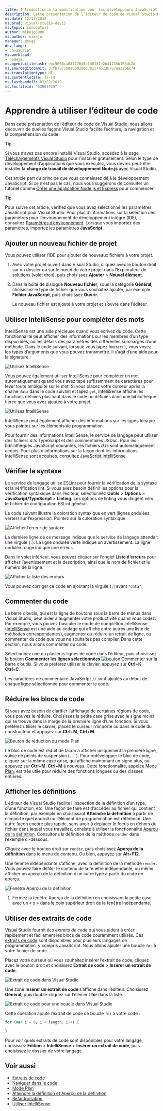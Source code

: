 ```yaml
---
title: Introduction à la modification pour les développeurs JavaScript
description: Cette présentation de l’éditeur de code de Visual Studio montre de quelles façons Visual Studio facilite l’écriture, la navigation et la compréhension du code JavaScript.
ms.date: 12/13/2018
ms.prod: visual-studio-dev15
ms.topic: conceptual
author: mikejo5000
ms.author: mikejo
manager: douge
dev_langs:
- JavaScript
ms.workload:
- nodejs
ms.openlocfilehash: ebc5666ca037276d5b148151e2b41756b105dc2d
ms.sourcegitcommit: 37fb7075b0a65d2add3b137a5230767aa3266c74
ms.translationtype: HT
ms.contentlocale: fr-FR
ms.lasthandoff: 01/02/2019
ms.locfileid: "53967425"
---
```

# <a name="learn-to-use-the-code-editor"></a>Apprendre à utiliser l’éditeur de code

Dans cette présentation de l’éditeur de code de Visual Studio, nous allons découvrir de quelles façons Visual Studio facilite l’écriture, la navigation et la compréhension du code.

> [!TIP]
> Si vous n’avez pas encore installé Visual Studio, accédez à la page [Téléchargements Visual Studio](https://visualstudio.microsoft.com/downloads/?utm_medium=microsoft&utm_source=docs.microsoft.com&utm_campaign=button+cta&utm_content=download+vs2017) pour l’installer gratuitement. Selon le type de développement d’applications que vous exécutez, vous devrez peut-être installer la **charge de travail de développement Node.js** avec Visual Studio.

Cet article part du principe que vous connaissez déjà le développement JavaScript. Si ce n’est pas le cas, nous vous suggérons de consulter un tutoriel comme [Créer une application Node.js et Express](../javascript/tutorial-nodejs.md) pour commencer.

> [!TIP]
> Pour suivre cet article, vérifiez que vous avez sélectionné les paramètres JavaScript pour Visual Studio. Pour plus d’informations sur la sélection des paramètres pour l’environnement de développement intégré (IDE), consultez [Paramètres d’environnement](../ide/environment-settings.md). Lorsque vous importez des paramètres, importez les paramètres **JavaScript**.

## <a name="add-a-new-project-file"></a>Ajouter un nouveau fichier de projet

Vous pouvez utiliser l’IDE pour ajouter de nouveaux fichiers à votre projet.

1. Avec votre projet ouvert dans Visual Studio, cliquez avec le bouton droit sur un dossier ou sur le nœud de votre projet dans l’Explorateur de solutions (volet droit), puis choisissez **Ajouter** > **Nouvel élément**.

1. Dans la boîte de dialogue **Nouveau fichier**, sous la catégorie **Général**, choisissez le type de fichier que vous souhaitez ajouter, par exemple **Fichier JavaScript**, puis choisissez **Ouvrir**.

    Le nouveau fichier est ajouté à votre projet et s’ouvre dans l’éditeur.

## <a name="use-intellisense-to-complete-words"></a>Utiliser IntelliSense pour compléter des mots

IntelliSense est une aide précieuse quand vous écrivez du code. Cette fonctionnalité peut afficher des informations sur les membres d’un type disponibles, ou les détails des paramètres des différentes surcharges d’une méthode. Dans le code suivant, lorsque vous tapez `Router()`, vous voyez les types d’arguments que vous pouvez transmettre. Il s’agit d’une aide pour la signature.

![Utilisez IntelliSense](../javascript/media/write-code-signature-checking.png)

Vous pouvez également utiliser IntelliSense pour compléter un mot automatiquement quand vous avez tapé suffisamment de caractères pour lever toute ambiguïté sur le mot. Si vous placez votre curseur après la chaîne `data` dans le code suivant et tapez `get`, IntelliSense affiche les fonctions définies plus haut dans le code ou définies dans une bibliothèque tierce que vous avez ajoutée à votre projet.

![Utilisez IntelliSense](../javascript/media/write-code-intellisense.png)

IntelliSense peut également afficher des informations sur les types lorsque vous pointez sur les éléments de programmation.

Pour fournir des informations IntelliSense, le service de langage peut utiliser des fichiers *d.ts* TypeScript et des commentaires JSDoc. Pour les bibliothèques JavaScript courantes, les fichiers *d.ts* sont automatiquement acquis. Pour plus d’informations sur la façon dont les informations IntelliSense sont acquises, consultez [JavaScript IntelliSense](../ide/javascript-intellisense.md?toc=/visualstudio/javascript/toc.json)

## <a name="check-syntax"></a>Vérifier la syntaxe

Le service de langage utilise ESLint pour fournir la vérification de la syntaxe et la vérification lint. Si vous avez besoin définir les options pour la vérification syntaxique dans l’éditeur, sélectionnez **Outils** > **Options** > **JavaScript/TypeScript** > **Linting**. Les options de linting vous dirigent vers le fichier de configuration ESLint général.

Le code suivant illustre la coloration syntaxique en vert (lignes ondulées vertes) sur l’expression. Pointez sur la coloration syntaxique.

![Afficher l’erreur de syntaxe](../javascript/media/write-code-syntax-checking.png)

La dernière ligne de ce message indique que le service de langage attendait une virgule (`,`). La ligne ondulée verte indique un avertissement. La ligne ondulée rouge indique une erreur.

Dans le volet inférieur, vous pouvez cliquer sur l’onglet **Liste d’erreurs** pour afficher l’avertissement et la description, ainsi que le nom de fichier et le numéro de la ligne.

![Afficher la liste des erreurs](../javascript/media/write-code-error-list.png)

Vous pouvez corriger ce code en ajoutant la virgule (`,`) avant `"data"`.

## <a name="comment-out-code"></a>Commenter du code

La barre d’outils, qui est la ligne de boutons sous la barre de menus dans Visual Studio, peut aider à augmenter votre productivité quand vous codez. Par exemple, vous pouvez basculer le mode de complétion IntelliSense ([IntelliSense](../ide/using-intellisense.md) est une aide au codage qui affiche entre autres une liste de méthodes correspondantes), augmenter ou réduire un retrait de ligne, ou commenter du code que vous ne souhaitez pas compiler. Dans cette section, nous allons commenter du code.

Sélectionnez une ou plusieurs lignes de code dans l’éditeur, puis choisissez le bouton **Commenter les lignes sélectionnées** ![bouton Commenter](../javascript/media/write-code-comment-out.png) sur la barre d’outils. Si vous préférez utiliser le clavier, appuyez sur **Ctrl**+**K**, **Ctrl**+**C**.

Les caractères de commentaire JavaScript `//` sont ajoutés au début de chaque ligne sélectionnée pour commenter le code.

## <a name="collapse-code-blocks"></a>Réduire les blocs de code

Si vous avez besoin de clarifier l’affichage de certaines régions de code, vous pouvez le réduire. Choisissez la petite case grise avec le signe moins qui se trouve dans la marge de la première ligne d’une fonction. Si vous préférez utiliser le clavier, placez le curseur n’importe où dans le code du constructeur et appuyez sur **Ctrl**+**M**, **Ctrl**+**M**.

![Bouton de réduction du mode Plan](../javascript/media/write-code-collapse-code.png)

Le bloc de code est réduit de façon à afficher uniquement la première ligne, suivie de points de suspension (`...`). Pour redévelopper le bloc de code, cliquez sur la même case grise, qui affiche maintenant un signe plus, ou appuyez sur **Ctrl**+**M**, **Ctrl**+**M**  à nouveau. Cette fonctionnalité, appelée [Mode Plan](../ide/outlining.md), est très utile pour réduire des fonctions longues ou des classes entières.

## <a name="view-definitions"></a>Afficher les définitions

L’éditeur de Visual Studio facilite l’inspection de la définition d’un type, d’une fonction, etc. Une façon de faire est d’accéder au fichier qui contient la définition, par exemple en choisissant **Atteindre la définition** à partir de n’importe quel endroit où l’élément de programmation est référencé. Une autre façon encore plus rapide, sans avoir à déplacer le focus en dehors du fichier dans lequel vous travaillez, consiste à utiliser la fonctionnalité [Aperçu de la définition](../ide/go-to-and-peek-definition.md#peek-definition). Consultons la définition de la méthode `render` dans l’exemple ci-dessous.

Cliquez avec le bouton droit sur `render`, puis choisissez **Aperçu de la définition** dans le menu de contenu. Ou bien, appuyez sur **Alt**+**F12**.

   Une fenêtre indépendante s’affiche, avec la définition de la méthode `render`. Vous pouvez faire défiler le contenu de la fenêtre indépendante, ou même afficher un aperçu de la définition d’un autre type à partir du code en aperçu.

   ![Fenêtre Aperçu de la définition](../javascript/media/write-code-peek-definition.png)

1. Fermez la fenêtre Aperçu de la définition en choisissant la petite case avec un « x » dans le coin supérieur droit de la fenêtre indépendante.

## <a name="use-code-snippets"></a>Utiliser des extraits de code

Visual Studio fournit des *extraits de code* qui vous aident à créer rapidement et facilement les blocs de code couramment utilisés. Ces [extraits de code](../ide/code-snippets.md) sont disponibles pour plusieurs langages de programmation, y compris JavaScript. Nous allons ajouter une boucle `for` à votre fichier de code.

Placez votre curseur où vous souhaitez insérer l’extrait de code, cliquez avec le bouton droit et choisissez **Extrait de code** > **Insérer un extrait de code**.

![Extrait de code dans Visual Studio](../javascript/media/write-code-insert-snippet.png)

Une zone **Insérer un extrait de code** s’affiche dans l’éditeur. Choisissez **Général**, puis double-cliquez sur l’élément **for** dans la liste.

![Extrait de code pour une boucle dans Visual Studio](../javascript/media/write-code-insert-snippet-for-loop.png)

Cette opération ajoute l’extrait de code de boucle `for` à votre code :

```javascript
for (var i = 0; i < length; i++) {

}
```

Pour voir quels extraits de code sont disponibles pour votre langage, choisissez **Edition** > **IntelliSense** > **Insérer un extrait de code**, puis choisissez le dossier de votre langage.

## <a name="see-also"></a>Voir aussi

- [Extraits de code](../ide/code-snippets.md)
- [Naviguer dans le code](../ide/navigating-code.md)
- [Mode Plan](../ide/outlining.md)
- [Atteindre la définition et Aperçu de la définition](../ide/go-to-and-peek-definition.md)
- [Refactorisation](../ide/refactoring-in-visual-studio.md)
- [Utiliser IntelliSense](../ide/using-intellisense.md)
